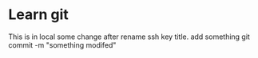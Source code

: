 # Learn git
This is in local
some change after rename ssh key title.
add something
git commit -m "something modifed"